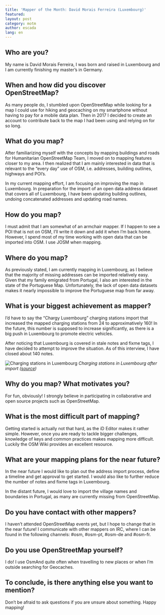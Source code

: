 ```yaml
---
title: 'Mapper of the Month: David Morais Ferreira (Luxembourg)'
featured: 
layout: post
category: motm
author: escada
lang: en
---
```


## Who are you?

My name is David Morais Ferreira, I was born and raised in Luxembourg and I am currently finishing my master’s in Germany.

## When and how did you discover OpenStreetMap?

As many people do, I stumbled upon OpenStreetMap while looking for a map I could use for hiking and geocaching on my smartphone without having to pay for a mobile data plan. Then in 2017 I decided to create an account to contribute back to the map I had been using and relying on for so long.

## What do you map?

After familiarizing myself with the concepts by mapping buildings and roads for Humanitarian OpenStreetMap Team, I moved on to mapping features closer to my area. I then realized that I am mainly interested in data that is relevant to the “every day” use of OSM, i.e. addresses, building outlines, highways and POI’s.

In my current mapping effort, I am focusing on improving the map in Luxembourg. In preparation for the import of an open data address dataset that covers all of Luxembourg, I have been updating building outlines, undoing concatenated addresses and updating road names.

## How do you map? 

I must admit that I am somewhat of an armchair mapper. If I happen to see a POI that is not on OSM, I’ll write it down and add it when I’m back home. However, I spend most of my time working with open data that can be imported into OSM. I use JOSM when mapping.

## Where do you map?

As previously stated, I am currently mapping in Luxembourg, as I believe that the majority of missing addresses can be imported relatively easy. Given that my family emigrated from Portugal, I also am interested in the state of the Portuguese Map. Unfortunately, the lack of open data datasets makes it nearly impossible to improve the Portuguese map from far away.

## What is your biggest achievement as mapper?

I’d have to say the “Chargy Luxembourg” charging stations import that increased the mapped charging stations from 24 to approximatively 160! In the future, this number is supposed to increase significantly, as there is a big push in Luxembourg to promote electric vehicles.

After noticing that Luxembourg is covered in stale notes and fixme tags, I have decided to attempt to improve the situation. As of this interview, I have closed about 140 notes.

![Charging stations in Luxembourg](https://photos.smugmug.com/OSM/Screenshots/Mapper-in-the-Spotlight/David-Morais-Ferreira/i-BsWqxDb/0/cbef3642/S/O12yi3G-S.png)
*Charging stations in Luxembourg after import ([source](https://overpass-turbo.eu/s/BzM))*

## Why do you map? What motivates you?

For fun, obviously! I strongly believe in participating in collaborative and open source projects such as OpenStreetMap.

## What is the most difficult part of mapping?

Getting started is actually not that hard, as the iD Editor makes it rather simple. However, once you are ready to tackle bigger challenges, knowledge of keys and common practices makes mapping more difficult. Luckily the OSM Wiki provides an excellent resource.

## What are your mapping plans for the near future?

In the near future I would like to plan out the address import process, define a timeline and get approval to get started. I would also like to further reduce the number of notes and fixme tags in Luxembourg.

In the distant future, I would love to import the village names and boundaries in Portugal, as many are currently missing from OpenStreetMap.

## Do you have contact with other mappers?

I haven’t attended OpenStreetMap events yet, but I hope to change that in the near future! I communicate with other mappers on IRC, where I can be found in the following channels: #osm, #osm-pt, #osm-de and #osm-fr.

## Do you use OpenStreetMap yourself?

I do! I use OsmAnd quite often when travelling to new places or when I’m outside searching for Geocaches.

## To conclude, is there anything else you want to mention?

Don’t be afraid to ask questions if you are unsure about something. Happy mapping!
